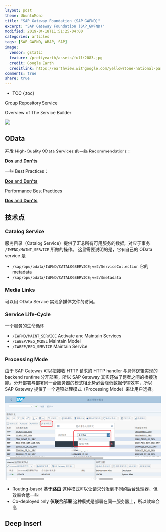 ```yaml
---
layout: post
theme: UbuntuMono
title: "SAP Gateway Foundation (SAP_GWFND)"
excerpt: "SAP Gateway Foundation (SAP_GWFND)"
modified: 2019-04-18T11:51:25-04:00
categories: articles
tags: [SAP_GWFND, ABAP, SAP]
image:
  vendor: gstatic
  feature: /prettyearth/assets/full/2083.jpg
  credit: Google Earth
  creditlink: https://earthview.withgoogle.com/yellowstone-national-park-united-states-2083
comments: true
share: true
---
```


* TOC
{:toc}

Group
Repository
Service

Overview of The Service Builder

![](https://help.sap.com/doc/PRODUCTION/68bf513362174d54b58cddec28794093/7.51.8/en-US/loioe50da51fd1cd4ad6be2d767d5e01e8d4_LowRes.png)

## OData

开发 High-Quality OData Services 的一些 Recommendations：

[**Dos** and **Don'ts**](https://help.sap.com/viewer/68bf513362174d54b58cddec28794093/7.51.8/en-US/d5a326519eff236ee10000000a445394.html)

一些 Best Practices：

[**Dos** and **Don'ts**](https://help.sap.com/viewer/68bf513362174d54b58cddec28794093/7.51.8/en-US/c6fd2651c294256ee10000000a445394.html)

Performance Best Practices

[**Dos** and **Don'ts**](https://help.sap.com/viewer/68bf513362174d54b58cddec28794093/7.5.14/en-US/27eb9cc3f04d44fda07ff19cc261b7f9.html)

## 技术点

### Catalog Service

服务目录（Catalog Service）提供了汇总所有可用服务的数据，对应于事务 `/IWFND/MAINT_SERVICE` 所做的操作。
这里需要说明的是，它有自己的 OData service 是
* `/sap/opu/odata/IWFND/CATALOGSERVICE;v=2/ServiceCollection`
它的 metadata
* `/sap/opu/odata/IWFND/CATALOGSERVICE;v=2/$metadata`

### Media Links

可以用 OData Service 实现多媒体文件的访问。

### Service Life-Cycle

一个服务的生命循环

* `/IWFND/MAINT_SERVICE` Activate and Maintain Services
* `/IWBEP/REG_MODEL` Maintain Model
* `/IWBEP/REG_SERVICE` Maintain Service

### Processing Mode

由于 SAP Gateway 可以把接收 HTTP 请求的 HTTP handler 与具体逻辑实现的 backend runtime 分开部署，所以 SAP Gateway 其实还做了两者之间的桥接功能。分开部署与部署同一台服务器的模式相比势必会降低数据传输效率，所以 SAP Gateway 提供了一个选项处理模式（Processing Mode）来让用户选择。

![](/images/abap/gateway/Co-Deployment.png)

* Routing-based **基于路由** 这种模式可以让请求分发到不同的后台处理器，但效率会低一些
* Co-deployed only **仅联合部署** 这种模式是部署在同一服务器上，所以效率会高

## Deep Insert